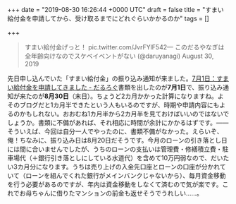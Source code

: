 
+++
date = "2019-08-30 16:26:44 +0000 UTC"
draft = false
title = "すまい給付金を申請してから、受け取るまでにどれぐらいかかるのか"
tags = []

+++


>すまい給付金げっと！ pic.twitter.com/JvrFYlF542— このだるやなぎは全年齢向けなのでスケベイベントがない (@daruyanagi) August 30, 2019<script async="" src="https://platform.twitter.com/widgets.js" charset="utf-8"></script>

先日申し込んでいた「すまい給付金」の振り込み通知が来ました。[7月1日：すまい給付金を申請してきました - だるろぐ](https://blog.daruyanagi.jp/entry/2019/07/01/161501)書類を出したのが**7月1日**で、振り込み通知が来たのが**8月30日**（末日）。ちょうど2カ月かかった計算になりますね。よそのブログだと1カ月半できたという人もいるのですが、時期や申請内容にもよるのかもしれない。おおむね1カ月半から2カ月半を見ておけばいいのではないでしょうか。書類に不備があれば、それ相応に時間が余計にかかるはずです。――そういえば、今回は自分一人でやったのに、書類不備がなかった。えらいぞ、俺！ちなみに、振り込み日は8月20日だそうです。今月のローンの引き落とし日には間に合いませんでしたが、うちのローンの支払いは管理費・修繕積立費・駐車場代（＋銀行引き落としにしている水道代）を含めて10万円弱なので、だいたい3カ月分になります。うちは売り上げの入金先口座とローンの口座が分かれていて（ローンを組んでくれた銀行がメインバンクじゃないから）、毎月資金移動を行う必要があるのですが、年内は資金移動をしなくて済むので気が楽です。これでお母ちゃんに借りたマンションの前金も返せそうでうれしい……。


